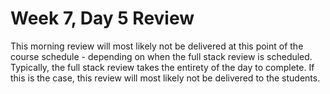 # Week 7, Day 5 Review

This morning review will most likely not be delivered at this point of the course schedule - depending on when the full stack review is scheduled. Typically, the full stack review takes the entirety of the day to complete. If this is the case, this review will most likely not be delivered to the students.